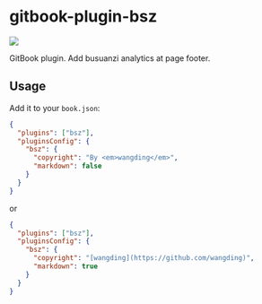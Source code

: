 # gitbook-plugin-bsz

![](https://img.shields.io/npm/dt/gitbook-plugin-bsz.svg)

GitBook plugin. Add busuanzi analytics at page footer.

## Usage

Add it to your `book.json`:

```json
{
  "plugins": ["bsz"],
  "pluginsConfig": {
    "bsz": {
      "copyright": "By <em>wangding</em>",
      "markdown": false
    }
  }
}
```

or

```json
{
  "plugins": ["bsz"],
  "pluginsConfig": {
    "bsz": {
      "copyright": "[wangding](https://github.com/wangding)",
      "markdown": true
    }
  }
}
```
